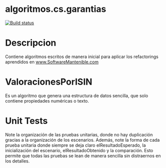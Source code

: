 # algoritmos.cs.garantias

[![Build status](https://ci.appveyor.com/api/projects/status/lp5cv5mnb0pk6ek0?svg=true)](https://ci.appveyor.com/project/oscarcenteno/algoritmos-cs-garantias)

# Descripcion
Contiene algoritmos escritos de manera inicial para aplicar los refactorings aprendidos en www.SoftwareMantenible.com

# ValoracionesPorISIN
Es un algoritmo que genera una estructura de datos sencilla, que solo contiene propiedades numéricas o texto. 

# Unit Tests
Note la organización de las pruebas unitarias, donde no hay duplicación gracias a la organización de los escenarios. Además, note la forma de cada prueba unitaria donde siempre se deja claro elResultadoEsperado, la inicialización del escenario, elResultadoObtenido y la comparación. Esto permite que todas las pruebas se lean de manera sencilla sin distraernos en los detalles.
